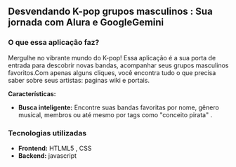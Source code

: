 ## Desvendando K-pop grupos masculinos : Sua jornada com Alura e GoogleGemini

### O que essa aplicação faz?
Mergulhe no vibrante mundo do K-pop! Essa aplicação é a sua porta de entrada para descobrir 
novas bandas, acompanhar seus grupos masculinos favoritos.Com apenas alguns cliques, 
você encontra tudo o que precisa saber sobre seus artistas: paginas wiki e portais.

**Características:**
* **Busca inteligente:** Encontre suas bandas favoritas por nome, gênero musical, membros ou até mesmo por tags como "conceito pirata" .
### Tecnologias utilizadas
* **Frontend:** HTLML5 , CSS
* **Backend:** javascript
